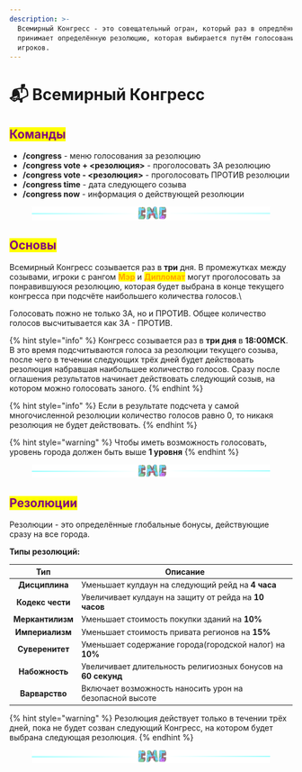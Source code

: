 ```yaml
---
description: >-
  Всемирный Конгресс - это совещательный огран, который раз в опредлённое время
  принимает определённую резолюцию, которая выбирается путём голосования
  игроков.
---
```


# 📬 Всемирный Конгресс

## <mark style="color:purple;">Команды</mark>

* **/congress** - меню голосования за резолюцию
* **/congress vote + <резолюция>** - проголосовать ЗА резолюцию
* **/congress vote - <резолюция>** - проголосовать ПРОТИВ резолюции
* **/congress time** - дата следующего созыва
* **/congress now** - информация о действующей резолюции

<figure><img src="../.gitbook/assets/gitlab_hr7.svg" alt=""><figcaption></figcaption></figure>

## <mark style="color:purple;">Основы</mark>

Всемирный Конгресс созывается раз в **три** дня. В промежутках между созывами, игроки с рангом <mark style="color:orange;">**Мэр**</mark> и <mark style="color:orange;">**Дипломат**</mark> могут проголосовать за понравившуюся резолюцию, которая будет выбрана в конце текущего конгресса при подсчёте наибольшего количества голосов.\


Голосовать пожно не только ЗА, но и ПРОТИВ. Общее количество голосов высчитывается как ЗА - ПРОТИВ.

{% hint style="info" %}
Конгресс созывается раз в **три дня** в **18:00МСК**. В это время подсчитываются голоса за резолюции текущего созыва, после чего в течении следующих трёх дней будет действовать резолюция набравшая наибольшее количество голосов. Сразу после оглашения результатов начинает действовать следующий созыв, на котором можно голосовать заного.
{% endhint %}

{% hint style="info" %}
Если в результате подсчета у самой многочисленной резолюции количество голосов равно 0, то никакя резолюция не будет действовать.
{% endhint %}

{% hint style="warning" %}
Чтобы иметь возможность голосовать, уровень города должен быть выше **1 уровня**
{% endhint %}

<figure><img src="../.gitbook/assets/gitlab_hr7.svg" alt=""><figcaption></figcaption></figure>

## <mark style="color:purple;">Резолюции</mark>

Резолюции - это определённые глобальные бонусы, действующие сразу на все города.

**Типы резолюций:**

|        Тип       | Описание                                                      |
| :--------------: | ------------------------------------------------------------- |
|  **Дисциплина**  | Уменьшает кулдаун на следующий рейд на **4 часа**             |
| **Кодекс чести** | Увеличивает кулдаун на защиту от рейда на **10 часов**        |
| **Меркантилизм** | Уменьшает стоимость покупки зданий на **10%**                 |
|  **Империализм** | Уменьшает стоимость привата регионов на **15%**               |
|  **Суверенитет** | Уменьшает содержание города(городской налог) на **10%**       |
|  **Набожность**  | Увеличивает длительность религиозных бонусов на **60 секунд** |
|  **Варварство**  | Включает возможность наносить урон на безопасной высоте       |

{% hint style="warning" %}
Резолюция действует только в течении трёх дней, пока не будет созван следующий Конгресс, на котором будет выбрана следующая резолюция.
{% endhint %}

<figure><img src="../.gitbook/assets/gitlab_hr7.svg" alt=""><figcaption></figcaption></figure>
